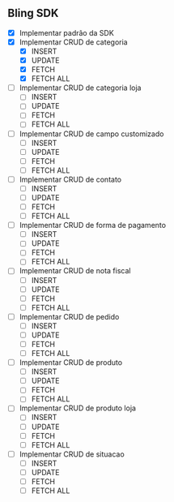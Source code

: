 ## Bling SDK

- [x] Implementar padrão da SDK
- [X] Implementar CRUD de categoria
    - [X] INSERT
    - [X] UPDATE
    - [X] FETCH
    - [X] FETCH ALL

- [ ] Implementar CRUD de categoria loja
    - [ ] INSERT
    - [ ] UPDATE
    - [ ] FETCH
    - [ ] FETCH ALL

- [ ] Implementar CRUD de campo customizado
    - [ ] INSERT
    - [ ] UPDATE
    - [ ] FETCH
    - [ ] FETCH ALL

- [ ] Implementar CRUD de contato
    - [ ] INSERT
    - [ ] UPDATE
    - [ ] FETCH
    - [ ] FETCH ALL

- [ ] Implementar CRUD de forma de pagamento
    -  [ ] INSERT
    -  [ ] UPDATE
    -  [ ] FETCH
    -  [ ] FETCH ALL

- [ ] Implementar CRUD de nota fiscal
    -  [ ] INSERT
    -  [ ] UPDATE
    -  [ ] FETCH
    -  [ ] FETCH ALL

-  [ ] Implementar CRUD de pedido
    -  [ ] INSERT
    -  [ ] UPDATE
    -  [ ] FETCH
    -  [ ] FETCH ALL

- [ ] Implementar CRUD de produto
    - [ ] INSERT
    - [ ] UPDATE
    - [ ] FETCH
    - [ ] FETCH ALL

- [ ] Implementar CRUD de produto loja
    - [ ] INSERT
    - [ ] UPDATE
    - [ ] FETCH
    - [ ] FETCH ALL

- [ ] Implementar CRUD de situacao
    - [ ] INSERT
    - [ ] UPDATE
    - [ ] FETCH
    - [ ] FETCH ALL